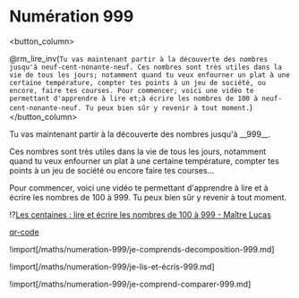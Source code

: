 <!--
link: https://fonts.googleapis.com/css?family=Montserrat:700,400|Fira+Mono&display=swap
    https://cours.relaxmaths.be/styles/lia.css?v8

version:  2.0.0

author:   RelaxMaths

email:    relaxmaths@naturavie.be

comment:  La numération 999 ...

logo:    https://cours.relaxmaths.be/images/bannière_relax_maths_cropped.png

language: fr
narrator: French Female

dark:     false

mode: manual

date:     19/06/2025

sharing: false

@style

.lia-btn.lia-quiz__resolve {
    visibility: hidden;
    display: none;
}  
}

@end

@rm_lire: {!>}{@0}
@rm_lire_inv: {!>}{<span style="visibility:hidden;display:inline-flex">@0</span>}

@rm_bleu: <db>@0</db>
@rm_jaune: <dj>@0</dj>
@rm_rouge: <dr>@0</dr>
@rm_vert: <dv>@0</dv>

@onload

@end
-->

# Numération 999

<div>
<columns>

<button_column>

@rm_lire_inv(`Tu vas maintenant partir à la découverte des nombres jusqu'à neuf-cent-nonante-neuf. Ces nombres sont très utiles dans la vie de tous les jours; notamment quand tu veux enfourner un plat à une certaine température, compter tes points à un jeu de société, ou encore, faire tes courses. Pour commencer; voici une vidéo te permettant d'apprendre à lire et;à écrire les nombres de 100 à neuf-cent-nonante-neuf. Tu peux bien sûr y revenir à tout moment.`)
</button_column>

<column>
Tu vas maintenant partir à la découverte des nombres jusqu'à __999__.

Ces nombres sont très utiles dans la vie de tous les jours, notamment quand tu veux enfourner un plat à une certaine température, compter tes points à un jeu de société ou encore faire tes courses...

Pour commencer, voici une vidéo te permettant d'apprendre à lire et à écrire les nombres de 100 à 999. Tu peux bien sûr y revenir à tout moment.
</column>

</columns>

!?[Les centaines : lire et écrire les nombres de 100 à 999 - Maître Lucas](https://youtu.be/AZLmIP48Xho?feature=shared)

<!-- class="qr_150" -->
[qr-code](https://youtu.be/AZLmIP48Xho?feature=shared) 

</div>

!import[/maths/numeration-999/je-comprends-decomposition-999.md]

!import[/maths/numeration-999/je-lis-et-écris-999.md]

!import[/maths/numeration-999/je-comprend-comparer-999.md]
